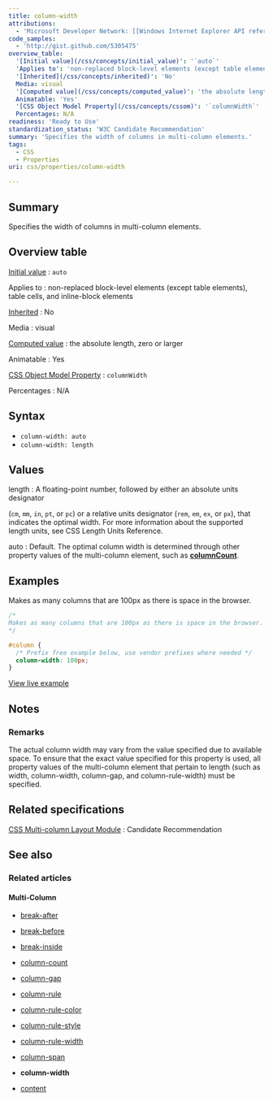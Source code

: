 ```yaml
---
title: column-width
attributions:
  - 'Microsoft Developer Network: [[Windows Internet Explorer API reference](http://msdn.microsoft.com/en-us/library/ie/hh828809%28v=vs.85%29.aspx) Article]'
code_samples:
  - 'http://gist.github.com/5305475'
overview_table:
  '[Initial value](/css/concepts/initial_value)': '`auto`'
  'Applies to': 'non-replaced block-level elements (except table elements), table cells, and inline-block elements'
  '[Inherited](/css/concepts/inherited)': 'No'
  Media: visual
  '[Computed value](/css/concepts/computed_value)': 'the absolute length, zero or larger'
  Animatable: 'Yes'
  '[CSS Object Model Property](/css/concepts/cssom)': '`columnWidth`'
  Percentages: N/A
readiness: 'Ready to Use'
standardization_status: 'W3C Candidate Recommendation'
summary: 'Specifies the width of columns in multi-column elements.'
tags:
  - CSS
  - Properties
uri: css/properties/column-width

---
```

## Summary

Specifies the width of columns in multi-column elements.

## Overview table

[Initial value](/css/concepts/initial_value)
:   `auto`

Applies to
:   non-replaced block-level elements (except table elements), table cells, and inline-block elements

[Inherited](/css/concepts/inherited)
:   No

Media
:   visual

[Computed value](/css/concepts/computed_value)
:   the absolute length, zero or larger

Animatable
:   Yes

[CSS Object Model Property](/css/concepts/cssom)
:   `columnWidth`

Percentages
:   N/A

## Syntax

-   `column-width: auto`
-   `column-width: length`

## Values

length
:   A floating-point number, followed by either an absolute units designator

(`cm`, `mm`, `in`, `pt`, or `pc`) or a relative units designator (`rem`, `em`, `ex`, or `px`), that indicates the optimal width. For more information about the supported length units, see CSS Length Units Reference.

auto
:   Default. The optimal column width is determined through other property values of the multi-column element, such as [**columnCount**](/css/properties/column-count).

## Examples

Makes as many columns that are 100px as there is space in the browser.

``` css
/*
Makes as many columns that are 100px as there is space in the browser.
*/

#column {
  /* Prefix free example below, use vendor prefixes where needed */
  column-width: 100px;
}
```

[View live example](http://code.webplatform.org/gist/5305475)

## Notes

### Remarks

The actual column width may vary from the value specified due to available space. To ensure that the exact value specified for this property is used, all property values of the multi-column element that pertain to length (such as width, column-width, column-gap, and column-rule-width) must be specified.

## Related specifications

[CSS Multi-column Layout Module](http://www.w3.org/TR/css3-multicol/)
:   Candidate Recommendation

## See also

### Related articles

#### Multi-Column

-   [break-after](/css/properties/break-after)

-   [break-before](/css/properties/break-before)

-   [break-inside](/css/properties/break-inside)

-   [column-count](/css/properties/column-count)

-   [column-gap](/css/properties/column-gap)

-   [column-rule](/css/properties/column-rule)

-   [column-rule-color](/css/properties/column-rule-color)

-   [column-rule-style](/css/properties/column-rule-style)

-   [column-rule-width](/css/properties/column-rule-width)

-   [column-span](/css/properties/column-span)

-   **column-width**

-   [content](/css/properties/content)
